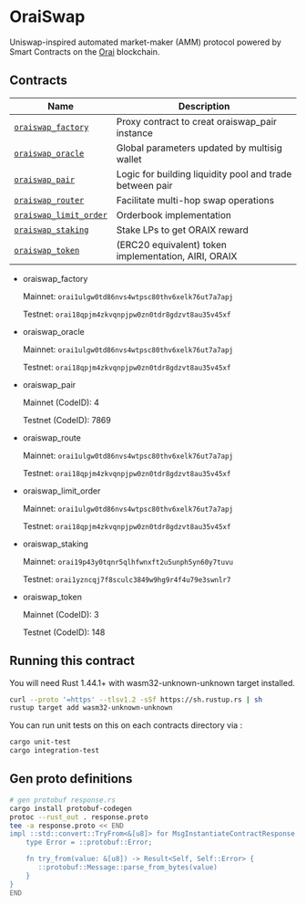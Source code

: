 # OraiSwap

Uniswap-inspired automated market-maker (AMM) protocol powered by Smart Contracts on the [Orai](https://orai.io) blockchain.

## Contracts

| Name                                                     | Description                                              |
| -------------------------------------------------------- | -------------------------------------------------------- |
| [`oraiswap_factory`](contracts/oraiswap_factory)         | Proxy contract to creat oraiswap_pair instance           |
| [`oraiswap_oracle`](contracts/oraiswap_oracle)           | Global parameters updated by multisig wallet             |
| [`oraiswap_pair`](contracts/oraiswap_pair)               | Logic for building liquidity pool and trade between pair |
| [`oraiswap_router`](contracts/oraiswap_router)           | Facilitate multi-hop swap operations                     |
| [`oraiswap_limit_order`](contracts/oraiswap_limit_order) | Orderbook implementation                                 |
| [`oraiswap_staking`](contracts/oraiswap_staking)         | Stake LPs to get ORAIX reward                            |
| [`oraiswap_token`](contracts/oraiswap_token)             | (ERC20 equivalent) token implementation, AIRI, ORAIX     |

- oraiswap_factory

  Mainnet: `orai1ulgw0td86nvs4wtpsc80thv6xelk76ut7a7apj`

  Testnet: `orai18qpjm4zkvqnpjpw0zn0tdr8gdzvt8au35v45xf`

- oraiswap_oracle

  Mainnet: `orai1ulgw0td86nvs4wtpsc80thv6xelk76ut7a7apj`

  Testnet: `orai18qpjm4zkvqnpjpw0zn0tdr8gdzvt8au35v45xf`

- oraiswap_pair

  Mainnet (CodeID): 4

  Testnet (CodeID): 7869

- oraiswap_route

  Mainnet: `orai1ulgw0td86nvs4wtpsc80thv6xelk76ut7a7apj`

  Testnet: `orai18qpjm4zkvqnpjpw0zn0tdr8gdzvt8au35v45xf`

- oraiswap_limit_order

  Mainnet: `orai1ulgw0td86nvs4wtpsc80thv6xelk76ut7a7apj`

  Testnet: `orai18qpjm4zkvqnpjpw0zn0tdr8gdzvt8au35v45xf`

- oraiswap_staking

  Mainnet: `orai19p43y0tqnr5qlhfwnxft2u5unph5yn60y7tuvu`

  Testnet: `orai1yzncqj7f8sculc3849w9hg9r4f4u79e3swnlr7`

- oraiswap_token

  Mainnet (CodeID): 3

  Testnet (CodeID): 148

## Running this contract

You will need Rust 1.44.1+ with wasm32-unknown-unknown target installed.

```bash
curl --proto '=https' --tlsv1.2 -sSf https://sh.rustup.rs | sh
rustup target add wasm32-unknown-unknown
```

You can run unit tests on this on each contracts directory via :

```bash
cargo unit-test
cargo integration-test
```

## Gen proto definitions

```bash
# gen protobuf response.rs
cargo install protobuf-codegen
protoc --rust_out . response.proto
tee -a response.proto << END
impl ::std::convert::TryFrom<&[u8]> for MsgInstantiateContractResponse {
    type Error = ::protobuf::Error;

    fn try_from(value: &[u8]) -> Result<Self, Self::Error> {
       ::protobuf::Message::parse_from_bytes(value)
    }
}
END
```
